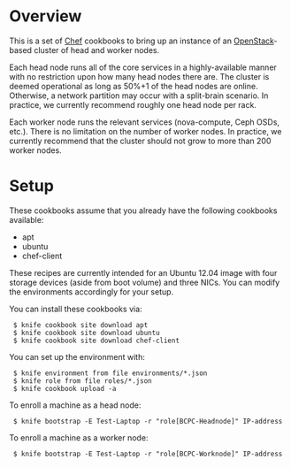 Overview
========

This is a set of [Chef](https://github.com/opscode/chef) cookbooks to bring up
an instance of an [OpenStack](http://www.openstack.org/)-based cluster of head
and worker nodes.

Each head node runs all of the core services in a highly-available manner with
no restriction upon how many head nodes there are.  The cluster is deemed
operational as long as 50%+1 of the head nodes are online.  Otherwise, a
network partition may occur with a split-brain scenario.  In practice,
we currently recommend roughly one head node per rack.

Each worker node runs the relevant services (nova-compute, Ceph OSDs, etc.).
There is no limitation on the number of worker nodes.  In practice, we
currently recommend that the cluster should not grow to more than 200 worker
nodes.

Setup
=====

These cookbooks assume that you already have the following cookbooks
available:
 - apt
 - ubuntu
 - chef-client

These recipes are currently intended for an Ubuntu 12.04 image with four
storage devices (aside from boot volume) and three NICs.  You can modify
the environments accordingly for your setup.

You can install these cookbooks via:

```
 $ knife cookbook site download apt  
 $ knife cookbook site download ubuntu  
 $ knife cookbook site download chef-client  
```

You can set up the environment with:

```
 $ knife environment from file environments/*.json  
 $ knife role from file roles/*.json  
 $ knife cookbook upload -a
```

To enroll a machine as a head node:

```
 $ knife bootstrap -E Test-Laptop -r "role[BCPC-Headnode]" IP-address
```

To enroll a machine as a worker node:

```
 $ knife bootstrap -E Test-Laptop -r "role[BCPC-Worknode]" IP-address
```
